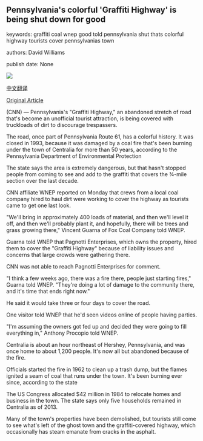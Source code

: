 ## Pennsylvania's colorful 'Graffiti Highway' is being shut down for good

keywords: graffiti coal wnep good told pennsylvania shut thats colorful highway tourists cover pennsylvanias town

authors: David Williams

publish date: None

![](https://cdn.cnn.com/cnnnext/dam/assets/180509193321-graffiti-highway-pennsylvania-00000000-super-tease.jpg)

[中文翻译](Pennsylvania%27s%20colorful%20%27Graffiti%20Highway%27%20is%20being%20shut%20down%20for%20good_zh.md)

[Original Article](https://edition.cnn.com/travel/article/graffiti-highway-closing-trnd/index.html)

(CNN) — Pennsylvania's "Graffiti Highway," an abandoned stretch of road that's become an unofficial tourist attraction, is being covered with truckloads of dirt to discourage trespassers.

The road, once part of Pennsylvania Route 61, has a colorful history. It was closed in 1993, because it was damaged by a coal fire that's been burning under the town of Centralia for more than 50 years, according to the Pennsylvania Department of Environmental Protection

The state says the area is extremely dangerous, but that hasn't stopped people from coming to see and add to the graffiti that covers the ¾-mile section over the last decade.

CNN affiliate WNEP reported on Monday that crews from a local coal company hired to haul dirt were working to cover the highway as tourists came to get one last look.

"We'll bring in approximately 400 loads of material, and then we'll level it off, and then we'll probably plant it, and hopefully, there will be trees and grass growing there," Vincent Guarna of Fox Coal Company told WNEP.

Guarna told WNEP that Pagnotti Enterprises, which owns the property, hired them to cover the "Graffiti Highway" because of liability issues and concerns that large crowds were gathering there.

CNN was not able to reach Pagnotti Enterprises for comment.

"I think a few weeks ago, there was a fire there, people just starting fires," Guarna told WNEP. "They're doing a lot of damage to the community there, and it's time that ends right now."

He said it would take three or four days to cover the road.

One visitor told WNEP that he'd seen videos online of people having parties.

"I'm assuming the owners got fed up and decided they were going to fill everything in," Anthony Procopio told WNEP.

Centralia is about an hour northeast of Hershey, Pennsylvania, and was once home to about 1,200 people. It's now all but abandoned because of the fire.

Officials started the fire in 1962 to clean up a trash dump, but the flames ignited a seam of coal that runs under the town. It's been burning ever since, according to the state

The US Congress allocated $42 million in 1984 to relocate homes and business in the town. The state says only five households remained in Centralia as of 2013.

Many of the town's properties have been demolished, but tourists still come to see what's left of the ghost town and the graffiti-covered highway, which occasionally has steam emanate from cracks in the asphalt.